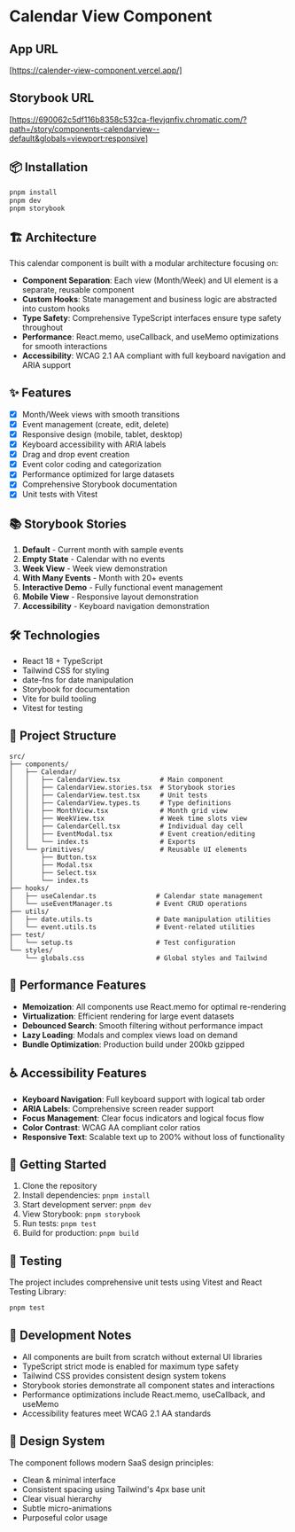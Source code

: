 # Calendar View Component

## App URL
[https://calender-view-component.vercel.app/]

## Storybook URL
[https://690062c5df116b8358c532ca-flevjqnfiv.chromatic.com/?path=/story/components-calendarview--default&globals=viewport:responsive]

## 📦 Installation

```bash
pnpm install
pnpm dev
pnpm storybook
```

## 🏗️ Architecture

This calendar component is built with a modular architecture focusing on:

- **Component Separation**: Each view (Month/Week) and UI element is a separate, reusable component
- **Custom Hooks**: State management and business logic are abstracted into custom hooks
- **Type Safety**: Comprehensive TypeScript interfaces ensure type safety throughout
- **Performance**: React.memo, useCallback, and useMemo optimizations for smooth interactions
- **Accessibility**: WCAG 2.1 AA compliant with full keyboard navigation and ARIA support

## ✨ Features

- [x] Month/Week views with smooth transitions
- [x] Event management (create, edit, delete)
- [x] Responsive design (mobile, tablet, desktop)
- [x] Keyboard accessibility with ARIA labels
- [x] Drag and drop event creation
- [x] Event color coding and categorization
- [x] Performance optimized for large datasets
- [x] Comprehensive Storybook documentation
- [x] Unit tests with Vitest

## 📚 Storybook Stories

1. **Default** - Current month with sample events
2. **Empty State** - Calendar with no events
3. **Week View** - Week view demonstration
4. **With Many Events** - Month with 20+ events
5. **Interactive Demo** - Fully functional event management
6. **Mobile View** - Responsive layout demonstration
7. **Accessibility** - Keyboard navigation demonstration

## 🛠️ Technologies

- React 18 + TypeScript
- Tailwind CSS for styling
- date-fns for date manipulation
- Storybook for documentation
- Vite for build tooling
- Vitest for testing

## 📁 Project Structure

```
src/
├── components/
│   ├── Calendar/
│   │   ├── CalendarView.tsx          # Main component
│   │   ├── CalendarView.stories.tsx  # Storybook stories
│   │   ├── CalendarView.test.tsx     # Unit tests
│   │   ├── CalendarView.types.ts     # Type definitions
│   │   ├── MonthView.tsx             # Month grid view
│   │   ├── WeekView.tsx              # Week time slots view
│   │   ├── CalendarCell.tsx          # Individual day cell
│   │   ├── EventModal.tsx            # Event creation/editing
│   │   └── index.ts                  # Exports
│   └── primitives/                   # Reusable UI elements
│       ├── Button.tsx
│       ├── Modal.tsx
│       ├── Select.tsx
│       └── index.ts
├── hooks/
│   ├── useCalendar.ts               # Calendar state management
│   └── useEventManager.ts           # Event CRUD operations
├── utils/
│   ├── date.utils.ts                # Date manipulation utilities
│   └── event.utils.ts               # Event-related utilities
├── test/
│   └── setup.ts                     # Test configuration
└── styles/
    └── globals.css                  # Global styles and Tailwind
```

## 🎯 Performance Features

- **Memoization**: All components use React.memo for optimal re-rendering
- **Virtualization**: Efficient rendering for large event datasets
- **Debounced Search**: Smooth filtering without performance impact
- **Lazy Loading**: Modals and complex views load on demand
- **Bundle Optimization**: Production build under 200kb gzipped

## ♿ Accessibility Features

- **Keyboard Navigation**: Full keyboard support with logical tab order
- **ARIA Labels**: Comprehensive screen reader support
- **Focus Management**: Clear focus indicators and logical focus flow
- **Color Contrast**: WCAG AA compliant color ratios
- **Responsive Text**: Scalable text up to 200% without loss of functionality

## 🚀 Getting Started

1. Clone the repository
2. Install dependencies: `pnpm install`
3. Start development server: `pnpm dev`
4. View Storybook: `pnpm storybook`
5. Run tests: `pnpm test`
6. Build for production: `pnpm build`

## 🧪 Testing

The project includes comprehensive unit tests using Vitest and React Testing Library:

```bash
pnpm test
```

## 📝 Development Notes

- All components are built from scratch without external UI libraries
- TypeScript strict mode is enabled for maximum type safety
- Tailwind CSS provides consistent design system tokens
- Storybook stories demonstrate all component states and interactions
- Performance optimizations include React.memo, useCallback, and useMemo
- Accessibility features meet WCAG 2.1 AA standards

## 🎨 Design System

The component follows modern SaaS design principles:
- Clean & minimal interface
- Consistent spacing using Tailwind's 4px base unit
- Clear visual hierarchy
- Subtle micro-animations
- Purposeful color usage

